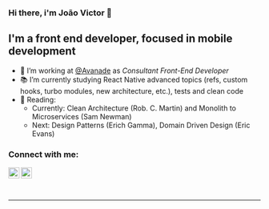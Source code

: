 ### Hi there, i'm João Victor 👋

## I'm a front end developer, focused in mobile development
- 💼 I’m working at [@Avanade](https://github.com/avanade) as _Consultant Front-End Developer_
- 📚 I’m currently studying React Native advanced topics (refs, custom hooks, turbo modules, new architecture, etc.), tests and clean code
- 📖 Reading: 
  - Currently: Clean Architecture (Rob. C. Martin) and Monolith to Microservices (Sam Newman)
  - Next: Design Patterns (Erich Gamma), Domain Driven Design (Eric Evans)

### Connect with me:
[<img align="left" alt="thejoaov | LinkedIn" width="22px" src="https://cdn.jsdelivr.net/npm/simple-icons@v3/icons/linkedin.svg" />][linkedin]
[<img align="left" alt="thejoaov | Medium" width="22px" src="https://cdn.jsdelivr.net/npm/simple-icons@v3/icons/medium.svg" />][medium]
<!-- [<img align="left" alt="thejoaov | Twitter" width="22px" src="https://cdn.jsdelivr.net/npm/simple-icons@v3/icons/twitter.svg" />][twitter]
[<img align="left" alt="thejoaov | Instagram" width="22px" src="https://cdn.jsdelivr.net/npm/simple-icons@v3/icons/instagram.svg" />][instagram] -->

<br />
<br />
<br />

---

[linkedin]: https://linkedin.com/in/thejoaov
[medium]: https://medium.com/@thejoaov
<!-- [instagram]: https://instagram.com/thejoaov
[twitter]: https://twitter.com/thejoaov -->


<!-- INSPIRED BY
CodeStackr Video: https://www.youtube.com/watch?v=ECuqb5Tv9qI
--!>
